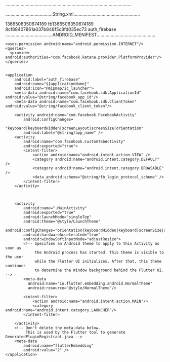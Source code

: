 ...................................................................................................

.....................................String.xml....................................................

<?xml version="1.0" encoding="utf-8"?>
<resources>
    <string name="facebook_app_id">1366506350674189</string>
    <string name="fb_login_protocol_scheme">fb1366506350674189</string>
    <string name="facebook_client_token">8cf88407861a037b848f5c8fd035ec73</string>
    <string name="app_name">auth_firebase</string>
</resources>
.....................................ANDROID_MENIFEST..............................................

<manifest xmlns:android="http://schemas.android.com/apk/res/android"
    package="com.example.auth_firebase">

    <uses-permission android:name="android.permission.INTERNET"/>
    <queries>
      <provider android:authorities="com.facebook.katana.provider.PlatformProvider"/>
    </queries> 


    <application
        android:label="auth_firebase"
        android:name="${applicationName}"
        android:icon="@mipmap/ic_launcher">
        <meta-data android:name="com.facebook.sdk.ApplicationId" android:value="@string/facebook_app_id"/>
   	    <meta-data android:name="com.facebook.sdk.ClientToken" android:value="@string/facebook_client_token"/>

        <activity android:name="com.facebook.FacebookActivity"
            android:configChanges=
                    "keyboard|keyboardHidden|screenLayout|screenSize|orientation"
            android:label="@string/app_name" />
        <activity
            android:name="com.facebook.CustomTabActivity"
            android:exported="true">
            <intent-filter>
                <action android:name="android.intent.action.VIEW" />
                <category android:name="android.intent.category.DEFAULT" />
                <category android:name="android.intent.category.BROWSABLE" />
                <data android:scheme="@string/fb_login_protocol_scheme" />
            </intent-filter>
        </activity>
            


        <activity
            android:name=".MainActivity"
            android:exported="true"
            android:launchMode="singleTop"
            android:theme="@style/LaunchTheme"
            android:configChanges="orientation|keyboardHidden|keyboard|screenSize|smallestScreenSize|locale|layoutDirection|fontScale|screenLayout|density|uiMode"
            android:hardwareAccelerated="true"
            android:windowSoftInputMode="adjustResize">
            <!-- Specifies an Android theme to apply to this Activity as soon as
                 the Android process has started. This theme is visible to the user
                 while the Flutter UI initializes. After that, this theme continues
                 to determine the Window background behind the Flutter UI. -->
            <meta-data
              android:name="io.flutter.embedding.android.NormalTheme"
              android:resource="@style/NormalTheme"/>
            
            <intent-filter>
                <action android:name="android.intent.action.MAIN"/>
                <category android:name="android.intent.category.LAUNCHER"/>
            </intent-filter>

        </activity>
        <!-- Don't delete the meta-data below.
             This is used by the Flutter tool to generate GeneratedPluginRegistrant.java -->
        <meta-data
            android:name="flutterEmbedding"
            android:value="2" />
    </application>
</manifest>






